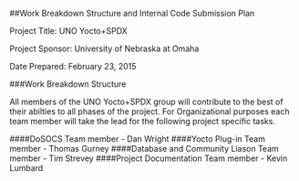 ##Work Breakdown Structure and Internal Code Submission Plan

Project Title: UNO Yocto+SPDX

Project Sponsor: University of Nebraska at Omaha

Date Prepared: February 23, 2015

###Work Breakdown Structure

All members of the UNO Yocto+SPDX group will contribute to the best of their abilties to all phases of the project. For Organizational purposes each team member will take the lead for the following project specific tasks.

####DoSOCS
Team member - Dan Wright
####Yocto Plug-in
Team member - Thomas Gurney
####Database and Community Liason
Team member - Tim Strevey
####Project Documentation
Team member - Kevin Lumbard

